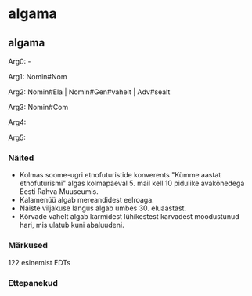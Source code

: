 # algama

## algama

Arg0: -

Arg1: Nomin#Nom

Arg2: Nomin#Ela | Nomin#Gen#vahelt | Adv#sealt

Arg3: Nomin#Com

Arg4:

Arg5:

### Näited 

* Kolmas soome-ugri etnofuturistide konverents "Kümme aastat etnofuturismi" algas kolmapäeval 5. mail kell 10 pidulike avakõnedega Eesti Rahva Muuseumis.
* Kalamenüü algab mereandidest eelroaga.
* Naiste viljakuse langus algab umbes 30. eluaastast.
* Kõrvade vahelt algab karmidest lühikestest karvadest moodustunud hari, mis ulatub kuni abaluudeni.

### Märkused

122 esinemist EDTs

### Ettepanekud


